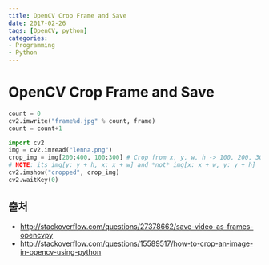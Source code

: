 ```yaml
---
title: OpenCV Crop Frame and Save
date: 2017-02-26
tags: [OpenCV, python]
categories:
- Programming
- Python
---
```


# OpenCV Crop Frame and Save

```python
count = 0
cv2.imwrite("frame%d.jpg" % count, frame)
count = count+1
```

```python
import cv2
img = cv2.imread("lenna.png")
crop_img = img[200:400, 100:300] # Crop from x, y, w, h -> 100, 200, 300, 400
# NOTE: its img[y: y + h, x: x + w] and *not* img[x: x + w, y: y + h]
cv2.imshow("cropped", crop_img)
cv2.waitKey(0)
```



## 출처
- http://stackoverflow.com/questions/27378662/save-video-as-frames-opencvpy
- http://stackoverflow.com/questions/15589517/how-to-crop-an-image-in-opencv-using-python
